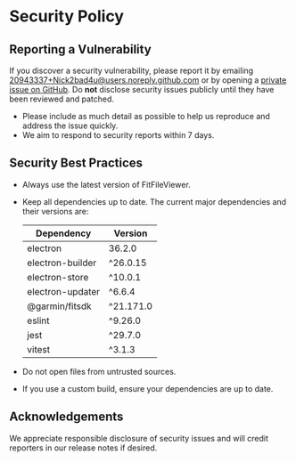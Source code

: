 # Security Policy

## Reporting a Vulnerability

If you discover a security vulnerability, please report it by emailing [20943337+Nick2bad4u@users.noreply.github.com](mailto:20943337+Nick2bad4u@users.noreply.github.com) or by opening a [private issue on GitHub](https://github.com/Nick2bad4u/FitFileViewer/issues/new). Do **not** disclose security issues publicly until they have been reviewed and patched.

- Please include as much detail as possible to help us reproduce and address the issue quickly.
- We aim to respond to security reports within 7 days.

## Security Best Practices

- Always use the latest version of FitFileViewer.
- Keep all dependencies up to date. The current major dependencies and their versions are:

    | Dependency           | Version    |
    |----------------------|------------|
    | electron             | 36.2.0     |
    | electron-builder     | ^26.0.15   |
    | electron-store       | ^10.0.1    |
    | electron-updater     | ^6.6.4     |
    | @garmin/fitsdk       | ^21.171.0  |
    | eslint               | ^9.26.0    |
    | jest                 | ^29.7.0    |
    | vitest               | ^3.1.3     |

- Do not open files from untrusted sources.
- If you use a custom build, ensure your dependencies are up to date.

## Acknowledgements

We appreciate responsible disclosure of security issues and will credit reporters in our release notes if desired.